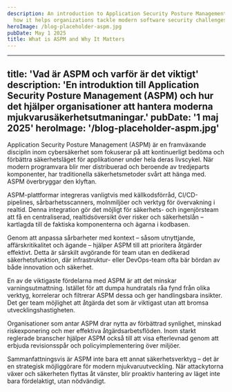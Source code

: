 ```yaml
---
description: An introduction to Application Security Posture Management (ASPM) and
  how it helps organizations tackle modern software security challenges.
heroImage: /blog-placeholder-aspm.jpg
pubDate: May 1 2025
title: What is ASPM and Why It Matters
---
```


---
title: 'Vad är ASPM och varför är det viktigt'
description: 'En introduktion till Application Security Posture Management (ASPM) och hur det hjälper organisationer att hantera moderna mjukvarusäkerhetsutmaningar.'
pubDate: '1 maj 2025'
heroImage: '/blog-placeholder-aspm.jpg'
---

Application Security Posture Management (ASPM) är en framväxande disciplin inom cybersäkerhet som fokuserar på att kontinuerligt bedöma och förbättra säkerhetsläget för applikationer under hela deras livscykel. När modern programvara blir mer distribuerad och beroende av tredjeparts komponenter, har traditionella säkerhetsmetoder svårt att hänga med. ASPM överbryggar den klyftan.

ASPM-plattformar integreras vanligtvis med källkodsförråd, CI/CD-pipelines, sårbarhetsscanners, molnmiljöer och verktyg för övervakning i realtid. Denna integration gör det möjligt för säkerhets- och ingenjörsteam att få en centraliserad, realtidsöversikt över risker och säkerhetslån – kartlagda till de faktiska komponenterna och ägarna i kodbasen.

Genom att anpassa sårbarheter med kontext – såsom utnyttjande, affärskritikalitet och ägande – hjälper ASPM till att prioritera åtgärder effektivt. Detta är särskilt avgörande för team utan en dedikerad säkerhetsfunktion, där infrastruktur- eller DevOps-team ofta bär bördan av både innovation och säkerhet.

En av de viktigaste fördelarna med ASPM är att det minskar varningsutmattning. Istället för att dumpa hundratals råa fynd från olika verktyg, korrelerar och filtrerar ASPM dessa och ger handlingsbara insikter. Det ger team möjlighet att åtgärda det som är viktigast utan att bromsa utvecklingshastigheten.

Organisationer som antar ASPM drar nytta av förbättrad synlighet, minskad riskexponering och mer effektiva åtgärdsarbetsflöden. Inom starkt reglerade branscher hjälper ASPM också till att visa efterlevnad genom att erbjuda revisionsspår och policyimplementering över miljöer.

Sammanfattningsvis är ASPM inte bara ett annat säkerhetsverktyg – det är en strategisk möjliggörare för modern mjukvaruutveckling. När attackytorna växer och säkerheten flyttas åt vänster, blir proaktiv hantering av läget inte bara fördelaktigt, utan nödvändigt.